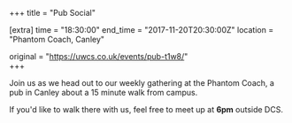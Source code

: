 +++
title = "Pub Social"

[extra]
time = "18:30:00"
end_time = "2017-11-20T20:30:00Z"
location = "Phantom Coach, Canley"

original = "https://uwcs.co.uk/events/pub-t1w8/"    
+++

Join us as we head out to our weekly gathering at the Phantom Coach, a pub in Canley about a 15 minute walk from campus.

  

If you'd like to walk there with us, feel free to meet up at **6pm** outside DCS.

